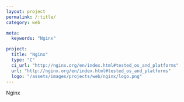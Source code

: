 ```yaml
---
layout: project
permalink: /:title/
category: web

meta:
  keywords: "Nginx"

project:
  title: "Nginx"
  type: "C"
  ci_url: "http://nginx.org/en/index.html#tested_os_and_platforms"
  url: "http://nginx.org/en/index.html#tested_os_and_platforms"
  logo: "/assets/images/projects/web/nginx/logo.png"
---
```


<p>Nginx</p>
